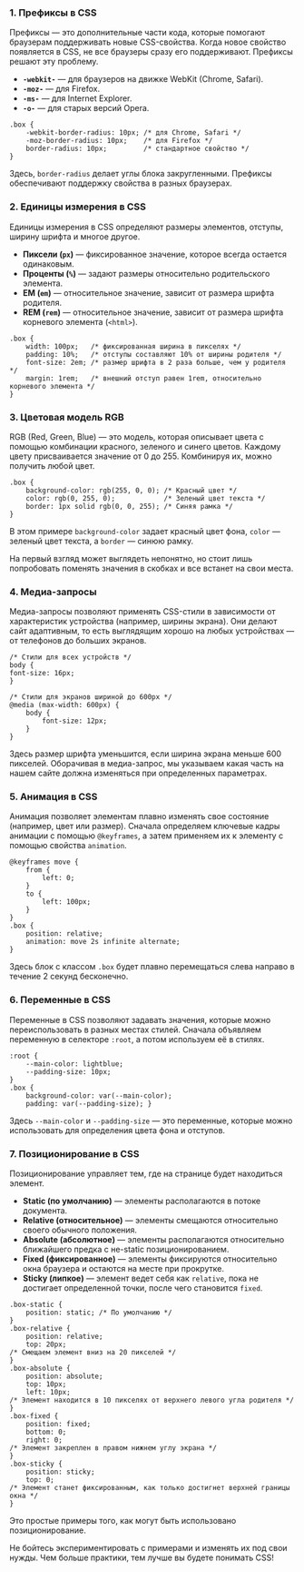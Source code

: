 
### **1. Префиксы в CSS**

Префиксы — это дополнительные части кода, которые помогают браузерам поддерживать новые CSS-свойства. Когда новое свойство появляется в CSS, не все браузеры сразу его поддерживают. Префиксы решают эту проблему.

- **`-webkit-`** — для браузеров на движке WebKit (Chrome, Safari).
- **`-moz-`** — для Firefox.
- **`-ms-`** — для Internet Explorer.
- **`-o-`** — для старых версий Opera.

```
.box {     
	-webkit-border-radius: 10px; /* для Chrome, Safari */     
	-moz-border-radius: 10px;    /* для Firefox */     
	border-radius: 10px;         /* стандартное свойство */ 
}
```

Здесь, `border-radius` делает углы блока закругленными. Префиксы обеспечивают поддержку свойства в разных браузерах.

### **2. Единицы измерения в CSS**

Единицы измерения в CSS определяют размеры элементов, отступы, ширину шрифта и многое другое.

- **Пиксели (`px`)** — фиксированное значение, которое всегда остается одинаковым.
- **Проценты (`%`)** — задают размеры относительно родительского элемента.
- **EM (`em`)** — относительное значение, зависит от размера шрифта родителя.
- **REM (`rem`)** — относительное значение, зависит от размера шрифта корневого элемента (`<html>`).

```
.box {     
	width: 100px;   /* фиксированная ширина в пикселях */     
	padding: 10%;   /* отступы составляют 10% от ширины родителя */     
	font-size: 2em; /* размер шрифта в 2 раза больше, чем у родителя */     
	margin: 1rem;   /* внешний отступ равен 1rem, относительно корневого элемента */ 
}
```

### **3. Цветовая модель RGB**

RGB (Red, Green, Blue) — это модель, которая описывает цвета с помощью комбинации красного, зеленого и синего цветов.
Каждому цвету присваивается значение от 0 до 255. Комбинируя их, можно получить любой цвет.

```
.box {     
	background-color: rgb(255, 0, 0); /* Красный цвет */     
	color: rgb(0, 255, 0);            /* Зеленый цвет текста */     
	border: 1px solid rgb(0, 0, 255); /* Синяя рамка */ 
}
```
В этом примере `background-color` задает красный цвет фона, `color` — зеленый цвет текста, а `border` — синюю рамку.

На первый взгляд может выглядеть непонятно, но стоит лишь попробовать поменять значения в скобках и все встанет на свои места.

### **4. Медиа-запросы**

Медиа-запросы позволяют применять CSS-стили в зависимости от характеристик устройства (например, ширины экрана).
Они делают сайт адаптивным, то есть выглядящим хорошо на любых устройствах — от телефонов до больших экранов.

```
/* Стили для всех устройств */ 
body {     
font-size: 16px; 
}  

/* Стили для экранов шириной до 600px */ 
@media (max-width: 600px) {     
	body {         
		font-size: 12px;     
	} 
}
```
Здесь размер шрифта уменьшится, если ширина экрана меньше 600 пикселей.
Оборачивая в медиа-запрос, мы указываем какая часть на нашем сайте должна изменяться при определенных параметрах.

### **5. Анимация в CSS**

Анимация позволяет элементам плавно изменять свое состояние (например, цвет или размер).
Сначала определяем ключевые кадры анимации с помощью `@keyframes`, а затем применяем их к элементу с помощью свойства `animation`.

```
@keyframes move {     
	from {         
		left: 0;     
	}     
	to {         
		left: 100px;     
	} 
}  
.box {     
	position: relative;     
	animation: move 2s infinite alternate; 
}
```
Здесь блок с классом `.box` будет плавно перемещаться слева направо в течение 2 секунд бесконечно.

### **6. Переменные в CSS**

Переменные в CSS позволяют задавать значения, которые можно переиспользовать в разных местах стилей.
Сначала объявляем переменную в селекторе `:root`, а потом используем её в стилях.

```
:root {     
	--main-color: lightblue;     
	--padding-size: 10px; 
}  
.box {     
	background-color: var(--main-color);     
	padding: var(--padding-size); }
```
Здесь `--main-color` и `--padding-size` — это переменные, которые можно использовать для определения цвета фона и отступов.

### **7. Позиционирование в CSS**

Позиционирование управляет тем, где на странице будет находиться элемент.

- **Static (по умолчанию)** — элементы располагаются в потоке документа.
- **Relative (относительное)** — элементы смещаются относительно своего обычного положения.
- **Absolute (абсолютное)** — элементы располагаются относительно ближайшего предка с не-static позиционированием.
- **Fixed (фиксированное)** — элементы фиксируются относительно окна браузера и остаются на месте при прокрутке.
- **Sticky (липкое)** — элемент ведет себя как `relative`, пока не достигает определенной точки, после чего становится `fixed`.

```
.box-static {     
	position: static; /* По умолчанию */ 
}  
.box-relative {     
	position: relative;     
	top: 20px; 
/* Смещаем элемент вниз на 20 пикселей */ 
}  
.box-absolute {     
	position: absolute;     
	top: 10px;     
	left: 10px; 
/* Элемент находится в 10 пикселях от верхнего левого угла родителя */ 
}  
.box-fixed {     
	position: fixed;     
	bottom: 0;     
	right: 0; 
/* Элемент закреплен в правом нижнем углу экрана */ 
}  
.box-sticky {     
	position: sticky;     
	top: 0; 
/* Элемент станет фиксированным, как только достигнет верхней границы окна */ 
}
```
Это простые примеры того, как могут быть использовано позиционирование.

Не бойтесь экспериментировать с примерами и изменять их под свои нужды. Чем больше практики, тем лучше вы будете понимать CSS!